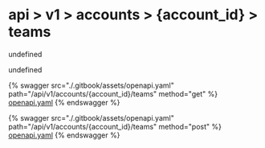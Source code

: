 # api > v1 > accounts > {account_id} > teams

undefined

undefined


{% swagger src="./.gitbook/assets/openapi.yaml" path="/api/v1/accounts/{account_id}/teams" method="get" %}
[openapi.yaml](<./.gitbook/assets/openapi.yaml>)
{% endswagger %}
  


{% swagger src="./.gitbook/assets/openapi.yaml" path="/api/v1/accounts/{account_id}/teams" method="post" %}
[openapi.yaml](<./.gitbook/assets/openapi.yaml>)
{% endswagger %}